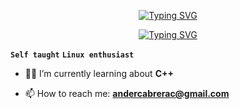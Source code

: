 <p align="center">
  <a href="https://git.io/typing-svg"><img src="https://readme-typing-svg.demolab.com?font=mononoki+nerd+font&size=25&pause=1000&color=8BE421&center=true&repeat=false&width=435&lines=Ander+Cabrera" alt="Typing SVG" /></a>
</p>

<p align="center">
  <a href="https://git.io/typing-svg"><img src="https://readme-typing-svg.demolab.com?font=mononoki+nerd+font&weight=900&pause=1000&center=true&width=435&lines=Software+developer;Self+taught;Linux+enthusiast" alt="Typing SVG" /></a>
</p>


**`Self taught`** **`Linux enthusiast`**

- 🐱‍💻 I’m currently learning about **C++**

- 📫 How to reach me: **andercabrerac@gmail.com**

